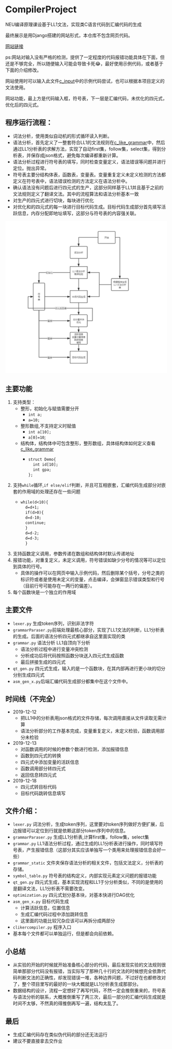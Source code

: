 # CompilerProject
NEU编译原理课设基于LL1文法，实现类C语言代码到汇编代码的生成

最终展示是用Django搭建的网站形式，本仓库不包含网页代码。

[网站链接](https://justyan.top/compiler/index)

ps:网站对输入没有严格的检测，提供了一定程度的代码报错功能具体在下面，但还是不够完全，所以随便输入可能会导致卡死😂，最好使用示例代码，或者基于下面的介绍修改。

网站使用时可以输入此文件[c_input](c_input)中的示例代码尝试，也可以根据本项目定义的文法使用。

网站功能，最上方是代码输入框，符号表，下一层是汇编代码，未优化的四元式，优化后的四元式。

## 程序运行流程：

+ 词法分析，使用类似自动机的形式循环读入判断。
+ 语法分析，首先定义了一整套符合LL1的文法规则在[c_like_grammar](grammar_static/c_like_grammar)中，然后通过LL1分析表的求解方法，实现了自动first集，follow集，select集，得到分析表，并保存成json格式，避免每次编译都重新计算。
+ 语法分析过程进行符号表的填写，同时检查变量定义，语法错误等问题并进行定位。抛出异常。
+ 符号表主要分结构体表，函数表，变量表。变量重复定义未定义检测的方法都定义在符号表中，语法错误检测的方法定义在语法分析中。
+ 确认语法没有问题后进行四元式的生产，这部分同样基于LL1并且基于之前的文法规则定义了翻译文法。其中的流程算法和语法分析基本一致
+ 对生产的四元式进行切块，每块进行优化
+ 对优化和的四元式的每一块进行目标代码生成。目标代码生成部分首先填写活跃信息，内存分配即地址填写，这部分与符号表的内容强关联。

![结构](struct.jpg)

## 主要功能

1. 支持类型：
    + 整形，初始化与赋值需要分开 
        + `int a;`
        + `a=10;`
    + 整形数组,不支持定义时赋值
        + `int a[10];`
        + `a[0]=10`;
    + 结构体，结构体中可包含整形，整形数组，具体结构体如何定义查看 [c_like_grammar](grammar_static/c_like_grammar)
        + ```
          struct Demo{
            int id[10];
            int gpa;
          };
          ```
2. 支持`while`循环,`if else/elif`判断，并且可互相嵌套，汇编代码生成部分对嵌套的作用域的处理还存在一些问题
    + ```
      while(d<10){
        d=d+1;
        if(d>0){
        d=d-10;
        continue;
        }
        d=d-2;
        d=d-3;
        }
      ```
3. 支持函数定义调用，参数传递在数组和结构体时默认传递地址
4. 报错功能，对重复定义，未定义调用，符号错误如缺少分号的情况等可以定位到具体的行号。
    + 具体的操作可以在网页中输入示例代码，然后删除某个括号，分号之类的标识符或者是使用未定义的变量，点击编译，会弹窗显示错误类型和行号（目前行号可能存在一两行的偏差）。
5. 每个函数块是一个独立的作用域

## 主要文件
+ `lexer.py` 生成token序列，识别非法字符
+ `grammarParaser.py`前端处理最核心部分，实现了LL1文法的判断，LL1分析表的生成。后面的语法分析四元式都继承自这里面实现的类
+ `grammar.py` 语法分析 LL1自顶向下分析
    + 语法分析过程中进行变量冲突检测
    + 分析成功后将代码按照函数分块送入四元式生成函数
    + 最后拼接生成的四元式
+ `qt_gen.py` 四元式生成，输入的是一个函数块，在其内部再进行更小块的切分分别生成四元式
+ `asm_gen_x.py`后端汇编代码生成部分都集中在这个文件中。

## 时间线（不完全） 
+ 2019-12-12
    + 把LL1中的分析表用json格式的文件存储，每次调用直接从文件读取无需计算
    + 语法分析部分的工作基本完成，变量重复定义，未定义检验，函数调用部分未检验
+ 2019-12-13
    + 对函数调用的时候的参数个数进行检测，添加报错信息
    + 函数到四元式的转换
    + 四元式中添加变量的活跃信息
    + 函数调用部分转四元式
    + 返回信息转四元式
+ 2019-12-18
    + 四元式转目标代码
    + 目标代码跳转信息填写


## 文件介绍：
+ `lexer.py` 词法分析，生成token序列，这里要对token序列做好方便扩展，后边报错可以定位到行就是依赖这部分token序列中的信息。
+ `grammarParaser.py` 生成LL1分析表,计算first集，follow集，select集
+ `grammar.py` LL1语法分析过程，通过生成的LL1分析表进行操作，同时填写符号表，产生报错信息（这部分其实应该单独写一个类用来处理报错信息会好一些）
+ `grammar_static` 文件夹保存语法分析的相关文件，包括文法定义，分析表的存储。
+ `symbol_table.py` 符号表的结构定义，内部实现元素定义问题的报错功能
+ `qt_gen.py` 四元式生成，基本实现流程和LL1于分分析类似，不同的是使用的是翻译文法，LL1分析表不需要改变。
+ `optimization.py` 四元式划分基本块，对基本快进行DAG优化
+ `asm_gen_x.py` 目标代码生成
  + 计算活跃信息，位置信息
  + 生成汇编代码过程中添加跳转信息
  + 这里面的功能比较冗杂应该可以再拆分成两部分
+ `clikercompiler.py` 程序入口
+ 基本每个文件都可以单独运行，但是都会向前依赖。



## 小总结
+ 从实验的开始的时候就开始准备核心部分的代码，最后发现实验的文法规则很简单那部分代码没有报错，当实际写了那种几十行的文法的时候想完全依靠代码判断文法的正确性，却发现错误一堆，各种边界问题，不过好在也都修改对了，整个项目里写的最好的一块大概就是LL1分析表生成那部分。
+ 数据结构的设计，流程一定想好了再写代码，不然一定会推倒重来的，符号表与语法分析的联系，大概推倒重写了两三次，最后一部分的汇编代码生成就是时间不太够，不然真的得推倒再写一遍，结构太乱了。


## 最后
+ 生成汇编代码存在类似伪代码的部分还无法运行
+ 建议不要直接拿去交作业




